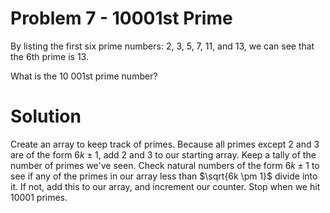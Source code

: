 # Problem 7 - 10001st Prime

By listing the first six prime numbers: 2, 3, 5, 7, 11, and 13, we can see that the 6th prime is 13.

What is the 10 001st prime number?

# Solution

Create an array to keep track of primes. Because all primes except 2 and 3 are of the form $6k \pm 1$, add $2$ and $3$ to our starting array. Keep a tally of the number of primes we've seen. Check natural numbers of the form $6k \pm 1$ to see if any of the primes in our array less than $\sqrt{6k \pm 1}$ divide into it. If not, add this to our array, and increment our counter. Stop when we hit 10001 primes.
